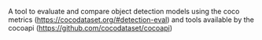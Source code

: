 A tool to evaluate and compare object detection models using the coco metrics (https://cocodataset.org/#detection-eval) and tools available by the cocoapi (https://github.com/cocodataset/cocoapi) 

